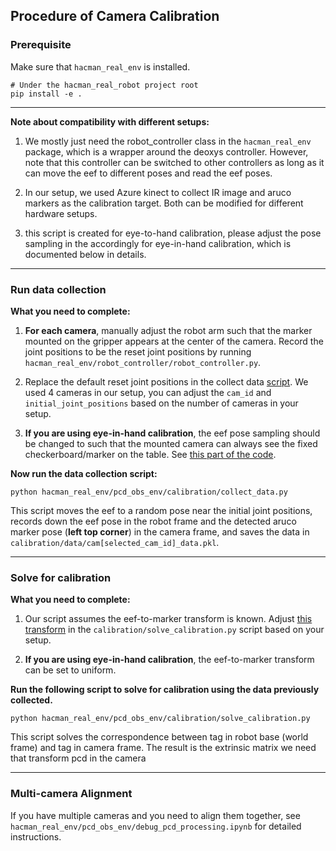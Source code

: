 ## Procedure of Camera Calibration

### Prerequisite

Make sure that `hacman_real_env` is installed. 

```
# Under the hacman_real_robot project root
pip install -e .
``````

----

**Note about compatibility with different setups:**

1. We mostly just need the robot_controller class in the `hacman_real_env` package, which is a wrapper around the deoxys controller. However, note that this controller can be switched to other controllers as long as it can move the eef to different poses and read the eef poses.

2. In our setup, we used Azure kinect to collect IR image and aruco markers as the calibration target. Both can be modified for different hardware setups.

3. this script is created for eye-to-hand calibration, please adjust the pose sampling in the  accordingly for eye-in-hand calibration, which is documented below in details.

----

### Run data collection

**What you need to complete:**

1. **For each camera**, manually adjust the robot arm such that the marker mounted on the gripper appears at the center of the camera. Record the joint positions to be the reset joint positions by running `hacman_real_env/robot_controller/robot_controller.py`.

2. Replace the default reset joint positions in the collect data [script](https://github.com/JiangBowen0008/hacman_real_robot/blob/7ed085abc75111fb5d683ba58a366e83ffffcf47/hacman_real_env/pcd_obs_env/calibration/collect_data.py#L77). We used 4 cameras in our setup, you can adjust the `cam_id` and `initial_joint_positions` based on the number of cameras in your setup.

3. **If you are using eye-in-hand calibration**, the eef pose sampling should be changed to such that the mounted camera can always see the fixed checkerboard/marker on the table. See [this part of the code](https://github.com/JiangBowen0008/hacman_real_robot/blob/7ed085abc75111fb5d683ba58a366e83ffffcf47/hacman_real_env/pcd_obs_env/calibration/collect_data.py#L37).


**Now run the data collection script:**

```
python hacman_real_env/pcd_obs_env/calibration/collect_data.py
```

This script moves the eef to a random pose near the initial joint positions, records down the eef pose in the robot frame and the detected aruco marker pose (**left top corner**) in the camera frame, and saves the data in `calibration/data/cam[selected_cam_id]_data.pkl`.


----

### Solve for calibration

**What you need to complete:**

1. Our script assumes the eef-to-marker transform is known. Adjust [this transform](https://github.com/JiangBowen0008/hacman_real_robot/blob/7ed085abc75111fb5d683ba58a366e83ffffcf47/hacman_real_env/pcd_obs_env/calibration/solve_calibration.py#L7) in the `calibration/solve_calibration.py` script based on your setup.

2. **If you are using eye-in-hand calibration**, the eef-to-marker transform can be set to uniform.


**Run the following script to solve for calibration using the data previously collected.**

```
python hacman_real_env/pcd_obs_env/calibration/solve_calibration.py
```

This script solves the correspondence between tag in robot base (world frame) and tag in camera frame. The result is the extrinsic matrix we need that transform pcd in the camera

----

### Multi-camera Alignment

If you have multiple cameras and you need to align them together, see `hacman_real_env/pcd_obs_env/debug_pcd_processing.ipynb` for detailed instructions.





